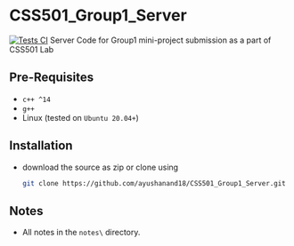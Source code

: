 # CSS501_Group1_Server
[![Tests CI](https://github.com/ayushanand18/CSS501_Group1_Server/actions/workflows/c-cpp.yml/badge.svg)](https://github.com/ayushanand18/CSS501_Group1_Server/actions/workflows/c-cpp.yml)
Server Code for Group1 mini-project submission as a part of CSS501 Lab

## Pre-Requisites
* `c++ ^14`
* `g++`
* Linux (tested on `Ubuntu 20.04+`)

## Installation
* download the source as zip or clone using 
    ```sh
    git clone https://github.com/ayushanand18/CSS501_Group1_Server.git
    ```

## Notes
* All notes in the `notes\` directory.
